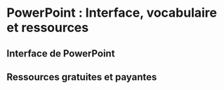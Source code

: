 # PowerPoint : Interface, vocabulaire et ressources

## Interface de PowerPoint

## Ressources gratuites et payantes